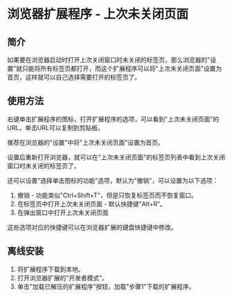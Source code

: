 # 浏览器扩展程序 - 上次未关闭页面

## 简介

如果要在浏览器启动时打开上次关闭窗口时未关闭的标签页，那么浏览器的"设置"就只能将所有标签页都打开，而这个扩展程序可以将"上次未关闭页面"设置为首页，这样就可以自己选择需要打开的标签页了。

## 使用方法

右键单击扩展程序的图标，打开扩展程序的选项，可以看到"上次未关闭页面"的URL，单击URL可以复制到剪贴板。

推荐在浏览器的"设置"中将"上次未关闭页面"设置为首页。

设置后重新打开浏览器，就可以在"上次未关闭页面"的标签页列表中看到上次关闭窗口时未关闭的标签页了。

还可以设置"选择单击图标的功能"选项，默认为"撤销"，可以设置为以下选项：

1. 撤销 - 功能类似"Ctrl+Shift+T"，但是只恢复标签页而不恢复窗口。
2. 在标签页中打开上次未关闭页面 - 默认快捷键"Alt+R"。
3. 在弹出窗口中打开上次未关闭页面

这些选项对应的快捷键可以在浏览器扩展的键盘快捷键中修改。

## 离线安装

1. 将扩展程序下载到本地。
2. 打开浏览器扩展的"开发者模式"。
3. 单击"加载已解压的扩展程序"按钮，加载"步骤1"下载的扩展程序。
